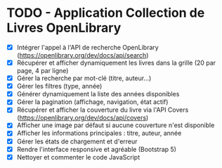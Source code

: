 # TODO - Application Collection de Livres OpenLibrary

- [x] Intégrer l'appel à l'API de recherche OpenLibrary (https://openlibrary.org/dev/docs/api/search)
- [x] Récupérer et afficher dynamiquement les livres dans la grille (20 par page, 4 par ligne)
- [x] Gérer la recherche par mot-clé (titre, auteur...)
- [x] Gérer les filtres (type, année)
- [x] Générer dynamiquement la liste des années disponibles
- [x] Gérer la pagination (affichage, navigation, état actif)
- [x] Récupérer et afficher la couverture du livre via l'API Covers (https://openlibrary.org/dev/docs/api/covers)
- [x] Afficher une image par défaut si aucune couverture n'est disponible
- [x] Afficher les informations principales : titre, auteur, année
- [x] Gérer les états de chargement et d'erreur
- [x] Rendre l'interface responsive et agréable (Bootstrap 5)
- [x] Nettoyer et commenter le code JavaScript
